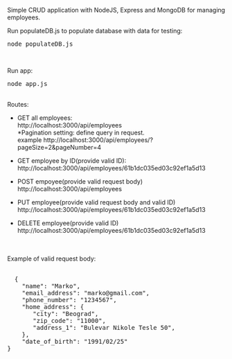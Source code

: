 Simple CRUD application with NodeJS, Express and MongoDB for managing employees.

Run populateDB.js to populate database with data for testing:
<pre>node populateDB.js </pre></br>
 
Run app: 
<pre>node app.js</pre>

</br>
Routes: </br>
 
- GET all employees:</br>
 http://localhost:3000/api/employees </br>
*Pagination setting: define query in request. </br>
example http://localhost:3000/api/employees/?pageSize=2&pageNumber=4 </br>
- GET employee by ID(provide valid ID):</br>
 http://localhost:3000/api/employees/61b1dc035ed03c92ef1a5d13</br>
 
 - POST empoyee(provide valid request body) </br>
   http://localhost:3000/api/employees </br>
   
 - PUT employee(provide valid request body and valid ID) </br>
   http://localhost:3000/api/employees/61b1dc035ed03c92ef1a5d13 </br>
   
 - DELETE employee(provide valid ID)</br>
  http://localhost:3000/api/employees/61b1dc035ed03c92ef1a5d13
  
  </br></br>
  Example of valid request body: </br>
  </br>
  <pre>
  {
    "name": "Marko",
    "email_address": "marko@gmail.com",
    "phone_number": "1234567",
    "home_address": {
       "city": "Beograd",
       "zip_code": "11000",
       "address_1": "Bulevar Nikole Tesle 50",
    },
    "date_of_birth": "1991/02/25"
}
</pre>
